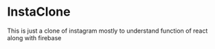 # InstaClone
This is just a clone of instagram mostly to understand function of react along with firebase

